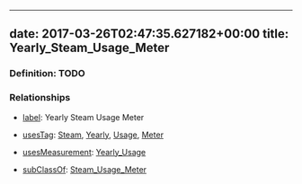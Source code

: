 
---
date: 2017-03-26T02:47:35.627182+00:00
title: Yearly_Steam_Usage_Meter
---
### Definition: TODO

### Relationships

* [label](http://www.w3.org/2000/01/rdf-schema#label): Yearly Steam Usage Meter

* [usesTag](https://brickschema.org/schema/1.0/BrickFrame#usesTag): [Steam](https://brickschema.org/schema/1.0/BrickTag#Steam), [Yearly](https://brickschema.org/schema/1.0/BrickTag#Yearly), [Usage](https://brickschema.org/schema/1.0/BrickTag#Usage), [Meter](https://brickschema.org/schema/1.0/BrickTag#Meter)

* [usesMeasurement](https://brickschema.org/schema/1.0/BrickFrame#usesMeasurement): [Yearly_Usage](https://brickschema.org/schema/1.0/Brick#Yearly_Usage)

* [subClassOf](http://www.w3.org/2000/01/rdf-schema#subClassOf): [Steam_Usage_Meter](https://brickschema.org/schema/1.0/Brick#Steam_Usage_Meter)
